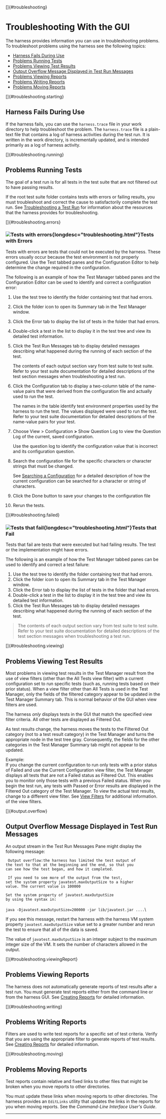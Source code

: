 
[]{#troubleshooting}

# Troubleshooting With the GUI

The harness provides information you can use in troubleshooting problems. To troubleshoot problems
using the harness see the following topics:

-   [Harness Fails During Use](#troubleshooting.starting)
-   [Problems Running Tests](#troubleshooting.running)
-   [Problems Viewing Test Results](#troubleshooting.viewing)
-   [Output Overflow Message Displayed in Test Run Messages](#output.overflow)
-   [Problems Viewing Reports](#troubleshooting.viewingReport)
-   [Problems Writing Reports](#troubleshooting.writing)
-   [Problems Moving Reports](#troubleshooting.moving)

[]{#troubleshooting.starting}

## Harness Fails During Use

If the harness fails, you can use the `harness.trace` file in your work directory to help
troubleshoot the problem. The `harness.trace` file is a plain-text file that contains a log of
harness activities during the test run. It is written in the work directory, is incrementally
updated, and is intended primarily as a log of harness activity.

[]{#troubleshooting.running}

## Problems Running Tests

The goal of a test run is for all tests in the test suite that are not filtered out to have passing
results.

If the root test suite folder contains tests with errors or failing results, you must troubleshoot
and correct the cause to satisfactorily complete the test run. See [Troubleshooting a Test
Run](../run/troubleshooting.html) for information about the resources that the harness provides for
troubleshooting.

[]{#troubleshooting.errors}

### ![Tests with errors](../../images/blueTest.gif){longdesc="troubleshooting.html"}Tests with Errors

Tests with errors are tests that could not be executed by the harness. These errors usually occur
because the test environment is not properly configured. Use the Test tabbed panes and the
Configuration Editor to help determine the change required in the configuration.

The following is an example of how the Test Manager tabbed panes and the Configuration Editor can be
used to identify and correct a configuration error:

1.  Use the test tree to identify the folder containing test that had errors.

2.  Click the folder icon to open its Summary tab in the Test Manager window.

3.  Click the Error tab to display the list of tests in the folder that had errors.

4.  Double-click a test in the list to display it in the test tree and view its detailed test
    information.

5.  Click the Test Run Messages tab to display detailed messages describing what happened during the
    running of each section of the test.

    The contents of each output section vary from test suite to test suite. Refer to your test suite
    documentation for detailed descriptions of the test section messages when troubleshooting a test
    run.

<!-- -->

6.  Click the Configuration tab to display a two-column table of the name-value pairs that were
    derived from the configuration file and actually used to run the test.

    The names in the table identify test environment properties used by the harness to run the test.
    The values displayed were used to run the test. Refer to your test suite documentation for
    detailed descriptions of the name-value pairs for your test.

<!-- -->

7.  Choose View \> Configuration **\>** Show Question Log to view the Question Log of the current,
    saved configuration.

    Use the question log to identify the configuration value that is incorrect and its configuration
    question.

<!-- -->

8.  Search the configuration file for the specific characters or character strings that must be
    changed.

    See [Searching a Configuration](../confEdit/searchConfiguration.html) for a detailed description
    of how the current configuration can be searched for a character or string of characters.

<!-- -->

9.  Click the Done button to save your changes to the configuration file

10. Rerun the tests.

[]{#troubleshooting.failed}

### ![Tests that fail](../../images/redTest.gif){longdesc="troubleshooting.html"}Tests that Fail

Tests that fail are tests that were executed but had failing results. The test or the implementation
might have errors.

The following is an example of how the Test Manager tabbed panes can be used to identify and correct
a test failure:

1.  Use the test tree to identify the folder containing test that had errors.
2.  Click the folder icon to open its Summary tab in the Test Manager window.
3.  Click the Error tab to display the list of tests in the folder that had errors.
4.  Double-click a test in the list to display it in the test tree and view its detailed test
    information.
5.  Click the Test Run Messages tab to display detailed messages describing what happened during the
    running of each section of the test.

> The contents of each output section vary from test suite to test suite. Refer to your test suite
> documentation for detailed descriptions of the test section messages when troubleshooting a test
> run.

[]{#troubleshooting.viewing}

## Problems Viewing Test Results

Most problems in viewing test results in the Test Manager result from the use of view filters (other
than the All Tests view filter) with a current configuration set to run specific tests (such as,
running tests based on their prior status). When a view filter other than All Tests is used in the
Test Manager, only the fields of the filtered category appear to be updated in the Test Manager
Summary tab. This is normal behavior of the GUI when view filters are used.

The harness *only* displays tests in the GUI that match the specified view filter criteria. All
other tests are displayed as Filtered Out.

As test results change, the harness moves the tests to the Filtered Out category (not to a test
result category) in the Test Manager and turns the appropriate node in the test tree gray.
Consequently, the fields for the other categories in the Test Manager Summary tab might not appear
to be updated.

Example:\
If you change the current configuration to run only tests with a prior status of Failed and use the
Current Configuration view filter, the Test Manager displays all tests that are not a Failed status
as Filtered Out. This enables you to monitor only those tests with a previous Failed status. When
you begin the test run, any tests with Passed or Error results are displayed in the Filtered Out
category of the Test Manager. To view the actual test results, change to a different view filter.
See [View Filters](../browse/viewFilters.html) for additional information. of the view filters.

[]{#output.overflow}

## Output Overflow Message Displayed in Test Run Messages

An output stream in the Test Run Messages Pane might display the following message:

` Output overflow:the harness has limited the test output of`\
`the text to that at the beginning and the end, so that you`\
`can see how the test began, and how it completed.`

` If you need to see more of the output from the test,`\
`set the system property javatest.maxOutputSize to a higher`\
`value. The current value is 100000`

`Set the system property of javatest.maxOutputSize`\
`by using the syntax in:`\
\
`java -Djavatest.maxOutputSize=200000 -jar lib/javatest.jar ....`\

If you see this message, restart the harness with the harness VM system property
`javatest.maxOutputSize` value set to a greater number and rerun the test to ensure that all of the
data is saved.

The value of `javatest.maxOutputSize` is an integer subject to the maximum integer size of the VM.
It sets the number of characters allowed in the output.

[]{#troubleshooting.viewingReport}

## Problems Viewing Reports

The harness does not automatically generate reports of test results after a test run. You must
generate test reports either from the command line or from the harness GUI. See [Creating
Reports](../report/newReports.html) for detailed information.

[]{#troubleshooting.writing}

## Problems Writing Reports

Filters are used to write test reports for a specific set of test criteria. Verify that you are
using the appropriate filter to generate reports of test results. See [Creating
Reports](../report/newReports.html) for detailed information.

[]{#troubleshooting.moving}

## Problems Moving Reports

Test reports contain relative and fixed links to other files that might be broken when you move
reports to other directories.

You must update these links when moving reports to other directories. The harness provides an
`EditLinks` utility that updates the links in the reports for you when moving reports. See the
*Command-Line Interface User\'s Guide*.

----------------------------------------------------------------------------------------------------


